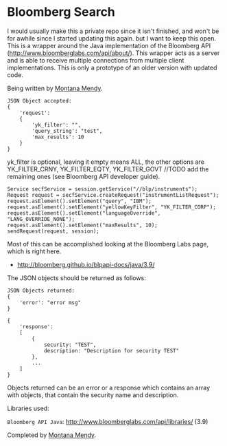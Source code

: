 Bloomberg Search
=======================

I would usually make this a private repo since it isn't finished, and won't be for awhile since I started updating this again. but I want to keep this open. This is a wrapper around the Java implementation of the Bloomberg API (http://www.bloomberglabs.com/api/about/).
This wrapper acts as a server and is able to receive multiple connections from multiple client implementations.
This is only a prototype of an older version with updated code. 

Being written by <a href="http://www.montanamendy.com">Montana Mendy</a>.

```
JSON Object accepted:
{
    'request':
    {
        'yk_filter': "",
        'query_string': "test",
        'max_results': 10
    }
}
```
yk_filter is optional, leaving it empty means ALL, the other options are YK_FILTER_CRNY, YK_FILTER_EQTY, YK_FILTER_GOVT //TODO add the remaining ones (see Bloomberg API developer guide). 

```
Service secfService = session.getService("//blp/instruments");
Request request = secfService.createRequest("instrumentListRequest");
request.asElement().setElement("query", "IBM");
request.asElement().setElement("yellowKeyFilter", "YK_FILTER_CORP");
request.asElement().setElement("languageOverride", "LANG_OVERRIDE_NONE");
request.asElement().setElement("maxResults", 10);
sendRequest(request, session);
```

Most of this can be accomplished looking at the Bloomberg Labs page, which is right here.

*  http://bloomberg.github.io/blpapi-docs/java/3.9/

The JSON objects should be returned as follows: 

```
JSON Objects returned:
{
    'error': "error msg"
}

{
    'response':
    [
        {
            security: "TEST",
            description: "Description for security TEST"
        },
        ...
    ]
}
```

Objects returned can be an error or a response which contains an array with objects, that contain the security name and description.

Libraries used:

`Bloomberg API Java`: http://www.bloomberglabs.com/api/libraries/ (3.9)

Completed by <a href="http://www.montanamendy.com">Montana Mendy</a>.
